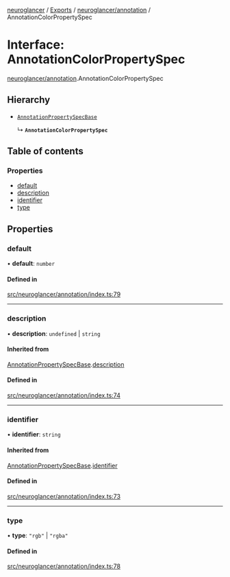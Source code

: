 [neuroglancer](../README.md) / [Exports](../modules.md) / [neuroglancer/annotation](../modules/neuroglancer_annotation.md) / AnnotationColorPropertySpec

# Interface: AnnotationColorPropertySpec

[neuroglancer/annotation](../modules/neuroglancer_annotation.md).AnnotationColorPropertySpec

## Hierarchy

- [`AnnotationPropertySpecBase`](neuroglancer_annotation.AnnotationPropertySpecBase.md)

  ↳ **`AnnotationColorPropertySpec`**

## Table of contents

### Properties

- [default](neuroglancer_annotation.AnnotationColorPropertySpec.md#default)
- [description](neuroglancer_annotation.AnnotationColorPropertySpec.md#description)
- [identifier](neuroglancer_annotation.AnnotationColorPropertySpec.md#identifier)
- [type](neuroglancer_annotation.AnnotationColorPropertySpec.md#type)

## Properties

### default

• **default**: `number`

#### Defined in

[src/neuroglancer/annotation/index.ts:79](https://github.com/ActiveBrainAtlas2/neuroglancer/blob/91617476/src/neuroglancer/annotation/index.ts#L79)

___

### description

• **description**: `undefined` \| `string`

#### Inherited from

[AnnotationPropertySpecBase](neuroglancer_annotation.AnnotationPropertySpecBase.md).[description](neuroglancer_annotation.AnnotationPropertySpecBase.md#description)

#### Defined in

[src/neuroglancer/annotation/index.ts:74](https://github.com/ActiveBrainAtlas2/neuroglancer/blob/91617476/src/neuroglancer/annotation/index.ts#L74)

___

### identifier

• **identifier**: `string`

#### Inherited from

[AnnotationPropertySpecBase](neuroglancer_annotation.AnnotationPropertySpecBase.md).[identifier](neuroglancer_annotation.AnnotationPropertySpecBase.md#identifier)

#### Defined in

[src/neuroglancer/annotation/index.ts:73](https://github.com/ActiveBrainAtlas2/neuroglancer/blob/91617476/src/neuroglancer/annotation/index.ts#L73)

___

### type

• **type**: ``"rgb"`` \| ``"rgba"``

#### Defined in

[src/neuroglancer/annotation/index.ts:78](https://github.com/ActiveBrainAtlas2/neuroglancer/blob/91617476/src/neuroglancer/annotation/index.ts#L78)
